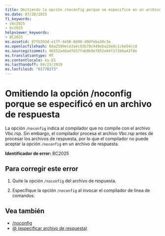 ```yaml
---
title: Omitiendo la opción /noconfig porque se especificó en un archivo de respuesta
ms.date: 07/20/2015
f1_keywords:
- vbc2025
- bc2025
helpviewer_keywords:
- BC2025
ms.assetid: 87fb393d-e17f-4e50-8d98-d9dfeba30c3e
ms.openlocfilehash: 6da2599ece3a4c93b79c449eba2de8c1c6e54ccd
ms.sourcegitcommit: 9b552addadfb57fab0b9e7852ed4f1f1b8a42f8e
ms.translationtype: MT
ms.contentlocale: es-ES
ms.lasthandoff: 04/23/2019
ms.locfileid: "61778273"
---
```

# <a name="ignoring-noconfig-option-because-it-was-specified-in-a-response-file"></a>Omitiendo la opción /noconfig porque se especificó en un archivo de respuesta
La opción `/noconfig` indica al compilador que no compile con el archivo Vbc.rsp. Sin embargo, el compilador procesa el archivo Vbc.rsp antes de procesar los archivos de respuesta, por lo que el compilador no puede aceptar la opción `/noconfig` en un archivo de respuesta.  
  
 **Identificador de error:** BC2025  
  
## <a name="to-correct-this-error"></a>Para corregir este error  
  
1. Quite la opción `/noconfig` del archivo de respuesta.  
  
2. Especifique la opción `/noconfig` al invocar el compilador de línea de comandos.  
  
## <a name="see-also"></a>Vea también

- [/noconfig](../../visual-basic/reference/command-line-compiler/noconfig.md)
- [@ (especificar archivo de respuesta)](../../visual-basic/reference/command-line-compiler/specify-response-file.md)
